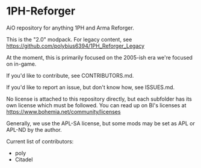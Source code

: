 # 1PH-Reforger
AiO repository for anything 1PH and Arma Reforger.

This is the "2.0" modpack. For legacy content, see https://github.com/polybius6394/1PH_Reforger_Legacy

At the moment, this is primarily focused on the 2005-ish era we're focused on in-game.

If you'd like to contribute, see CONTRIBUTORS.md.

If you'd like to report an issue, but don't know how, see ISSUES.md.

No license is attached to this repository directly, but each subfolder has its own license which must be followed. You can read up on BI's licenses at https://www.bohemia.net/community/licenses

Generally, we use the APL-SA license, but some mods may be set as APL or APL-ND by the author.

Current list of contributors:
- poly
- Citadel
